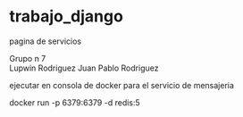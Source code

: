 # trabajo_django
pagina de servicios

Grupo n 7	
Lupwin	Rodriguez
Juan Pablo 	Rodriguez 


ejecutar en consola de docker para el servicio de mensajeria

docker run -p 6379:6379 -d redis:5